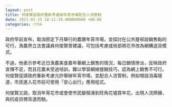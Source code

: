 ```yaml
---
layout: post
title: 何俊賢促政府重新考慮辦年宵市場配合人流管制
date: 2021-01-15 18:11:34.000000000 +08:00
categories: rthk
---
```


政府早前宣布，取消原定下月舉行的農曆年宵市場，並探討在公共屋邨設銷售點的可行，漁農界立法會議員何俊賢曾建議，可包括考慮或局部將花市改為網購送貨模式。

不過，他表示參考近日漁農美食嘉年華網上銷售的情況，每日銷情慘淡，反映政府宣傳不足，而且花農未受過培訓，難以學習網絡營銷技巧，認為網上銷售不可行。何俊賢促請政府重新考慮允許舉辦年宵市場，並配合人流管制，例如增設消毒隧道，市民進入花市前可使用「安心出行」應用程式。

何俊賢又說，取消年宵花市或會使市民變相湧到旺角花墟買年花，出現人流擠擁，與抗疫目標背道而馳。
